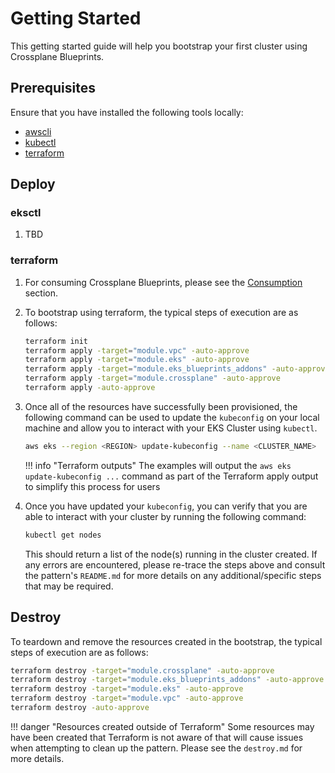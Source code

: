 # Getting Started

This getting started guide will help you bootstrap your first cluster using Crossplane Blueprints.

## Prerequisites

Ensure that you have installed the following tools locally:

- [awscli](https://docs.aws.amazon.com/cli/latest/userguide/install-cliv2.html)
- [kubectl](https://Kubernetes.io/docs/tasks/tools/)
- [terraform](https://learn.hashicorp.com/tutorials/terraform/install-cli)

## Deploy

### eksctl

1. TBD

### terraform

1. For consuming Crossplane Blueprints, please see the [Consumption]() section. 

2. To bootstrap using terraform, the typical steps of execution are as follows:

    ```sh
    terraform init
    terraform apply -target="module.vpc" -auto-approve
    terraform apply -target="module.eks" -auto-approve
    terraform apply -target="module.eks_blueprints_addons" -auto-approve
    terraform apply -target="module.crossplane" -auto-approve
    terraform apply -auto-approve
    ```

3. Once all of the resources have successfully been provisioned, the following command can be used to update the `kubeconfig`
on your local machine and allow you to interact with your EKS Cluster using `kubectl`.

    ```sh
    aws eks --region <REGION> update-kubeconfig --name <CLUSTER_NAME>
    ```

    !!! info "Terraform outputs"
        The examples will output the `aws eks update-kubeconfig ...` command as part of the Terraform apply output to simplify this process for users

4. Once you have updated your `kubeconfig`, you can verify that you are able to interact with your cluster by running the following command:

    ```sh
    kubectl get nodes
    ```

    This should return a list of the node(s) running in the cluster created. If any errors are encountered, please re-trace the steps above
    and consult the pattern's `README.md` for more details on any additional/specific steps that may be required.

## Destroy

To teardown and remove the resources created in the bootstrap, the typical steps of execution are as follows:

```sh
terraform destroy -target="module.crossplane" -auto-approve
terraform destroy -target="module.eks_blueprints_addons" -auto-approve
terraform destroy -target="module.eks" -auto-approve
terraform destroy -target="module.vpc" -auto-approve
terraform destroy -auto-approve
```

!!! danger "Resources created outside of Terraform"
    Some resources may have been created that Terraform is not aware of that will cause issues
    when attempting to clean up the pattern. Please see the `destroy.md` for more
    details.